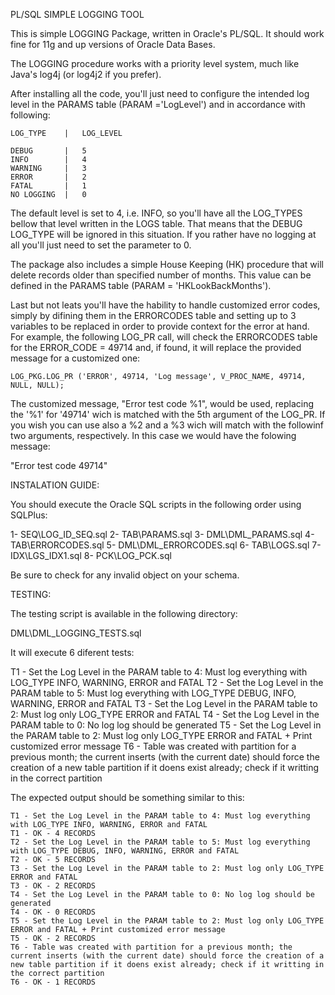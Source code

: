 PL/SQL SIMPLE LOGGING TOOL

This is simple LOGGING Package, written in Oracle's PL/SQL. It should work fine for 11g and up versions of Oracle Data Bases.

The LOGGING procedure works with a priority level system, much like Java's log4j (or log4j2 if you prefer).

After installing all the code, you'll just need to configure the intended log level in the PARAMS table (PARAM ='LogLevel') and in accordance with following:

	LOG_TYPE	|	LOG_LEVEL

	DEBUG		|	5
	INFO		|   4
	WARNING		|	3
	ERROR 		|	2
	FATAL		|	1
	NO LOGGING 	|	0

The default level is set to 4, i.e. INFO, so you'll have all the LOG_TYPES bellow that level written in the LOGS table. That means that the DEBUG LOG_TYPE will be ignored in this situation. If you rather have no logging at all you'll just need to set the parameter to 0.

The package also includes a simple House Keeping (HK) procedure that will delete records older than specified number of months. This value can be defined in the PARAMS table (PARAM = 'HKLookBackMonths').

Last but not leats you'll have the hability to handle customized error codes, simply by difining them in the ERRORCODES table and setting up to 3 variables to be replaced in order to provide context for the error at hand. For example, the following LOG_PR call, will check the ERRORCODES table for the ERROR_CODE = 49714 and, if found, it will replace the provided message for a customized one:

	LOG_PKG.LOG_PR ('ERROR', 49714, 'Log message', V_PROC_NAME, 49714, NULL, NULL);

The customized message, "Error test code %1", would be used, replacing the '%1' for '49714' wich is matched with the 5th argument of the LOG_PR. If you wish you can use also a %2 and a %3 wich will match with the followinf two arguments, respectively. In this case we would have the folowing message:

 "Error test code 49714"


INSTALATION GUIDE:

You should execute the Oracle SQL scripts in the following order using SQLPlus:

1- SEQ\LOG_ID_SEQ.sql
2- TAB\PARAMS.sql
3- DML\DML_PARAMS.sql
4- TAB\ERRORCODES.sql
5- DML\DML_ERRORCODES.sql
6- TAB\LOGS.sql
7- IDX\LGS_IDX1.sql
8- PCK\LOG_PCK.sql 

Be sure to check for any invalid object on your schema.

TESTING:

The testing script is available in the following directory:

DML\DML_LOGGING_TESTS.sql

It will execute 6 diferent tests:

T1 - Set the Log Level in the PARAM table to 4: Must log everything with LOG_TYPE INFO, WARNING, ERROR and FATAL
T2 - Set the Log Level in the PARAM table to 5: Must log everything with LOG_TYPE DEBUG, INFO, WARNING, ERROR and FATAL
T3 - Set the Log Level in the PARAM table to 2: Must log only LOG_TYPE ERROR and FATAL
T4 - Set the Log Level in the PARAM table to 0: No log log should be generated
T5 - Set the Log Level in the PARAM table to 2: Must log only LOG_TYPE ERROR and FATAL + Print customized error message
T6 - Table was created with partition for a previous month; the current inserts (with the current date) should force the creation of a new table partition if it doens exist already; check if it writting in the correct partition

The expected output should be something similar to this:

	T1 - Set the Log Level in the PARAM table to 4: Must log everything with LOG_TYPE INFO, WARNING, ERROR and FATAL
	T1 - OK - 4 RECORDS
	T2 - Set the Log Level in the PARAM table to 5: Must log everything with LOG_TYPE DEBUG, INFO, WARNING, ERROR and FATAL
	T2 - OK - 5 RECORDS
	T3 - Set the Log Level in the PARAM table to 2: Must log only LOG_TYPE ERROR and FATAL
	T3 - OK - 2 RECORDS
	T4 - Set the Log Level in the PARAM table to 0: No log log should be generated
	T4 - OK - 0 RECORDS
	T5 - Set the Log Level in the PARAM table to 2: Must log only LOG_TYPE ERROR and FATAL + Print customized error message
	T5 - OK - 2 RECORDS
	T6 - Table was created with partition for a previous month; the current inserts (with the current date) should force the creation of a new table partition if it doens exist already; check if it writting in the correct partition
	T6 - OK - 1 RECORDS
